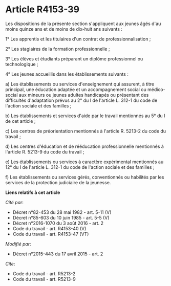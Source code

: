 # Article R4153-39

Les dispositions de la présente section s'appliquent aux jeunes âgés d'au moins quinze ans et de moins de dix-huit ans
suivants : 

1° Les apprentis et les titulaires d'un contrat de professionnalisation ; 

2° Les stagiaires de la formation professionnelle ; 

3° Les élèves et étudiants préparant un diplôme professionnel ou technologique ; 

4° Les jeunes accueillis dans les établissements suivants : 

a) Les établissements ou services d'enseignement qui assurent, à titre principal, une éducation adaptée et un accompagnement
social ou médico-social aux mineurs ou jeunes adultes handicapés ou présentant des difficultés d'adaptation prévus au 2° du I
de l'article L. 312-1 du code de l'action sociale et des familles ; 

b) Les établissements et services d'aide par le travail mentionnés au 5° du I de cet article ; 

c) Les centres de préorientation mentionnés à l'article R. 5213-2 du code du travail ; 

d) Les centres d'éducation et de rééducation professionnelle mentionnés à l'article R. 5213-9 du code du travail ; 

e) Les établissements ou services à caractère expérimental mentionnés au 12° du I de l'article L. 312-1 du code de l'action
sociale et des familles ; 

f) Les établissements ou services gérés, conventionnés ou habilités par les services de la protection judiciaire de la
jeunesse.

**Liens relatifs à cet article**

_Cité par_:

  - Décret n°82-453 du 28 mai 1982 - art. 5-11 (V)
  - Décret n°85-603 du 10 juin 1985 - art. 5-5 (V)
  - Décret n°2016-1070 du 3 août 2016 - art. 2
  - Code du travail - art. R4153-40 (V)
  - Code du travail - art. R4153-47 (VT)

_Modifié par_:

  - Décret n°2015-443 du 17 avril 2015 - art. 2

_Cite_:

  - Code du travail - art. R5213-2
  - Code du travail - art. R5213-9
